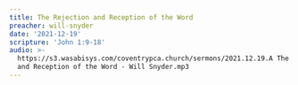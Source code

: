 ```yaml
---
title: The Rejection and Reception of the Word
preacher: will-snyder
date: '2021-12-19'
scripture: 'John 1:9-18'
audio: >-
  https://s3.wasabisys.com/coventrypca.church/sermons/2021.12.19.A The Rejection
  and Reception of the Word - Will Snyder.mp3
---
```

